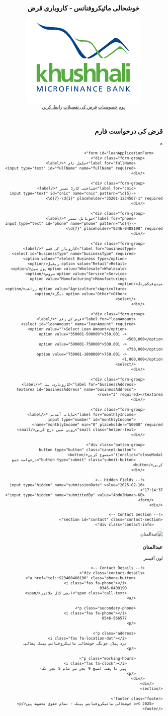 <!DOCTYPE html>
<html lang="ur" dir="rtl">
<head>
    <meta charset="UTF-8">
    <meta name="viewport" content="width=device-width, initial-scale=1.0">
    <title>خوشحالی سرمایہ - کاروباری قرض</title>
    <link rel="stylesheet" href="styles.css">
    <link href="https://fonts.googleapis.com/css2?family=Noto+Nastaliq+Urdu:wght@400;700&display=swap" rel="stylesheet">
    <link rel="stylesheet" href="https://cdnjs.cloudflare.com/ajax/libs/font-awesome/6.0.0/css/all.min.css">
</head>
<body>
    <header class="header">
        <nav class="navbar">
            <div class="header-content">
                <h2 class="site-title">خوشحالی مائیکروفنانس - کاروباری قرض</h2>
                <div class="logo">
                    <img src="logo.png" alt="خوشحالی بینک" class="logo-img">
                </div>
            </div>
            <div class="nav-links">
                <a href="#home">ہوم</a>
                <a href="#features">خصوصیات</a>
                <a href="#loan-details">قرض کی تفصیلات</a>
                <a href="#contact" class="cta-button">رابطہ کریں</a>
            </div>
        </nav>
    </header>
<!-- Modal Form -->
<div id="applicationModal" class="modal">
    <div class="modal-content">
        <div class="modal-header">
            <h2>قرض کی درخواست فارم</h2>
            <span class="close-modal">&times;</span>
        </div>

        <form id="loanApplicationForm">
            <div class="form-group">
                <label for="fullName">مکمل نام *</label>
                <input type="text" id="fullName" name="fullName" required>
            </div>

            <div class="form-group">
                <label for="cnic">شناختی کارڈ نمبر *</label>
                <input type="text" id="cnic" name="cnic" pattern="\d{5}-\d{7}-\d{1}" placeholder="35201-1234567-1" required>
            </div>

            <div class="form-group">
                <label for="phone">موبائل نمبر *</label>
                <input type="text" id="phone" name="phone" pattern="\d{4}-\d{7}" placeholder="0346-0408190" required>
            </div>

            <div class="form-group">
                <label for="businessType">کاروبار کی قسم *</label>
                <select id="businessType" name="businessType" required>
                    <option value="">Select Business Type</option>
                    <option value="Retail">Retail ریٹیل</option>
                    <option value="Wholesale">Wholesale ہول سیل</option>
                    <option value="Service">Service سروس</option>
                    <option value="Manufacturing">Manufacturing مینوفیکچرنگ</option>
                    <option value="Agriculture">Agriculture زراعت</option>
                    <option value="Other">Other دیگر</option>
                </select>
            </div>

            <div class="form-group">
                <label for="loanAmount">قرض کی رقم *</label>
                <select id="loanAmount" name="loanAmount" required>
                    <option value="">Select Loan Amount</option>
                    <option value="350001-500000">350,001 - 500,000</option>
                    <option value="500001-750000">500,001 - 750,000</option>
                    <option value="750001-1000000">750,001 - 1,000,000</option>
                </select>
            </div>

            <div class="form-group">
                <label for="businessAddress">کاروباری پتہ *</label>
                <textarea id="businessAddress" name="businessAddress" rows="3" required></textarea>
            </div>

            <div class="form-group">
                <label for="monthlyIncome">ماہانہ آمدنی *</label>
                <input type="number" id="monthlyIncome" name="monthlyIncome" min="0" placeholder="50000" required>
                <small class="helper-text">روپے میں درج کریں</small>
            </div>

            <div class="button-group">
                <button type="button" class="cancel-button" onclick="closeModal()">منسوخ کریں</button>
                <button type="submit" class="submit-button">درخواست جمع کریں</button>
            </div>

            <!-- Hidden Fields -->
            <input type="hidden" name="submissionDate" value="2025-02-16 17:14:37">
            <input type="hidden" name="submittedBy" value="AbdulManan-KB">
        </form>
    </div>
</div>
    <!-- Your other sections here -->

    <!-- Contact Section -->
    <section id="contact" class="contact-section">
        <div class="contact-info">
            
        
<div class="profile-section">
    <div class="profile-image">
        <!-- Using a direct GitHub avatar URL -->
        <img src="https://avatars.githubusercontent.com/u/AbdulManan-KB?size=200" 
             alt="عبدالمنان" 
             class="profile-pic"
             onerror="this.src='profile.jpg'">
    </div>
    <div class="profile-details">
        <h3 class="profile-name">عبدالمنان</h3>
        <p class="profile-title">لون آفیسر</p>
    </div>
</div>

            <!-- Contact Details -->
            <div class="contact-details">
                <a href="tel:+923460408190" class="phone-button">
                    <i class="fas fa-phone"></i>
                    0346-0408190
                    <span class="call-text">ابھی کال ملائیں</span>
                </a>
                
                <p class="secondary-phone">
                    <i class="fas fa-phone"></i>
                    0546-566577
                </p>
                
                <p class="address">
                    <i class="fas fa-location-dot"></i>
                    نزد ہیلاں چونگی خوشحالی مائیکروفنانس بینک پھالیہ
                </p>
                
                <p class="working-hours">
                    <i class="fas fa-clock"></i>
                    پیر تا ہفتہ (صبح 9 بجے سے شام 5 بجے تک)
                </p>
            </div>
        </div>
    </section>

    <footer class="footer">
        <p>© 2025 خوشحالی مائیکروفنانس بینک - تمام حقوق محفوظ ہیں</p>
    </footer>
</body>
</html>
